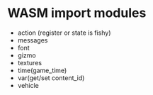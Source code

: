 # WASM import modules

- action (register or state is fishy)
- messages
- font
- gizmo
- textures
- time(game_time)
- var(get/set content_id)
- vehicle
